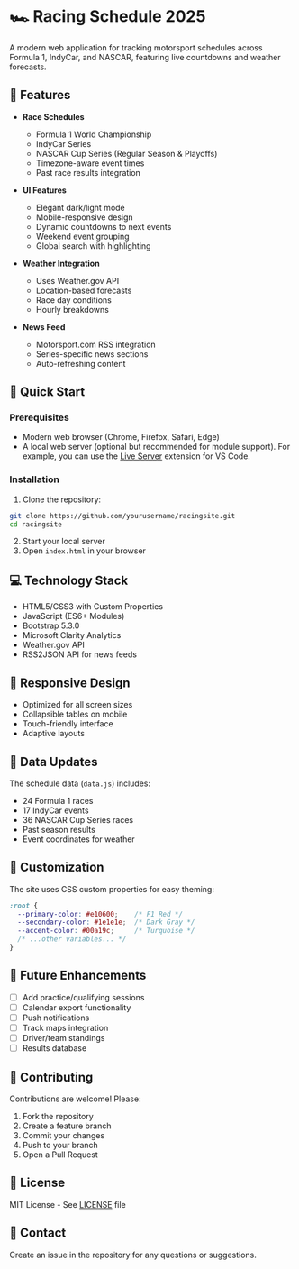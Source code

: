 # 🏎️ Racing Schedule 2025

A modern web application for tracking motorsport schedules across Formula 1, IndyCar, and NASCAR, featuring live countdowns and weather forecasts.

## 🌟 Features

- **Race Schedules**
  - Formula 1 World Championship
  - IndyCar Series
  - NASCAR Cup Series (Regular Season & Playoffs)
  - Timezone-aware event times
  - Past race results integration

- **UI Features**
  - Elegant dark/light mode
  - Mobile-responsive design
  - Dynamic countdowns to next events
  - Weekend event grouping
  - Global search with highlighting

- **Weather Integration**
  - Uses Weather.gov API
  - Location-based forecasts
  - Race day conditions
  - Hourly breakdowns

- **News Feed**
  - Motorsport.com RSS integration
  - Series-specific news sections
  - Auto-refreshing content

## 🚀 Quick Start

### Prerequisites

- Modern web browser (Chrome, Firefox, Safari, Edge)
- A local web server (optional but recommended for module support). For example, you can use the [Live Server](https://marketplace.visualstudio.com/items?itemName=ritwickdey.LiveServer) extension for VS Code.

### Installation

1. Clone the repository:
```bash
git clone https://github.com/yourusername/racingsite.git
cd racingsite
```

2. Start your local server
3. Open `index.html` in your browser

## 💻 Technology Stack

- HTML5/CSS3 with Custom Properties
- JavaScript (ES6+ Modules)
- Bootstrap 5.3.0
- Microsoft Clarity Analytics
- Weather.gov API
- RSS2JSON API for news feeds

## 📱 Responsive Design

- Optimized for all screen sizes
- Collapsible tables on mobile
- Touch-friendly interface
- Adaptive layouts

## 🔄 Data Updates

The schedule data (`data.js`) includes:
- 24 Formula 1 races
- 17 IndyCar events
- 36 NASCAR Cup Series races
- Past season results
- Event coordinates for weather

## 🎨 Customization

The site uses CSS custom properties for easy theming:
```css
:root {
  --primary-color: #e10600;    /* F1 Red */
  --secondary-color: #1e1e1e;  /* Dark Gray */
  --accent-color: #00a19c;     /* Turquoise */
  /* ...other variables... */
}
```

## 🔧 Future Enhancements

- [ ] Add practice/qualifying sessions
- [ ] Calendar export functionality
- [ ] Push notifications
- [ ] Track maps integration
- [ ] Driver/team standings
- [ ] Results database

## 🤝 Contributing

Contributions are welcome! Please:

1. Fork the repository
2. Create a feature branch
3. Commit your changes
4. Push to your branch
5. Open a Pull Request

## 📝 License

MIT License - See [LICENSE](LICENSE) file

## 📧 Contact

Create an issue in the repository for any questions or suggestions.

